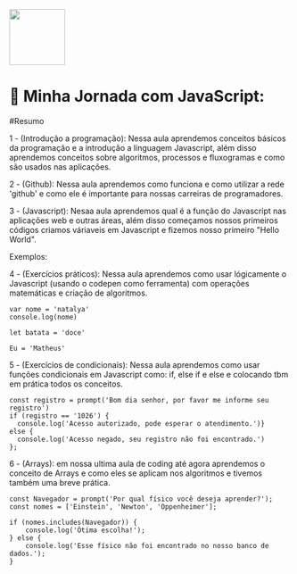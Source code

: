 
<img src="https://upload.wikimedia.org/wikipedia/commons/thumb/9/99/Unofficial_JavaScript_logo_2.svg/1200px-Unofficial_JavaScript_logo_2.svg.png" width=100px >

# 🚀 Minha Jornada com JavaScript:


#Resumo

1 - (Introdução a programação): Nessa aula aprendemos conceitos básicos da programação e a introdução a linguagem Javascript, além disso
aprendemos conceitos sobre algoritmos, processos e fluxogramas e como são usados nas aplicações.
 
 
2 - (Github): Nessa aula aprendemos como funciona e como utilizar a rede 'github' e como ele é importante para nossas carreiras de
programadores.
 

3 - (Javascript): Nesaa aula aprendemos qual é a função do Javascript nas aplicações web e outras áreas, além disso começamos nossos
primeiros códigos criamos váriaveis em Javascript e fizemos nosso primeiro "Hello World".

Exemplos:


4 - (Exercícios práticos): Nessa aula aprendemos como usar lógicamente o Javascript (usando o codepen como ferramenta) com operações matemáticas e criação de algoritmos.

```
var nome = 'natalya'
console.log(nome)
```

```
let batata = 'doce'

```

```
Eu = 'Matheus'
```

5 - (Exercícios de condicionais): Nessa aula aprendemos como usar funções condicionais em Javascript como: if, else if e else
e colocando tbm em prática todos os conceitos.
```
const registro = prompt('Bom dia senhor, por favor me informe seu registro')
if (registro == '1026') {
  console.log('Acesso autorizado, pode esperar o atendimento.')}
else {
  console.log('Acesso negado, seu registro não foi encontrado.')
};
```


6 - (Arrays): em nossa ultima aula de coding até agora aprendemos o conceito de Arrays e como eles se aplicam nos algoritmos
e tivemos também uma breve prática.
```
const Navegador = prompt('Por qual físico você deseja aprender?');
const nomes = ['Einstein', 'Newton', 'Oppenheimer'];

if (nomes.includes(Navegador)) {
    console.log('Ótima escolha!');
} else {
    console.log('Esse físico não foi encontrado no nosso banco de dados.');
}
```

